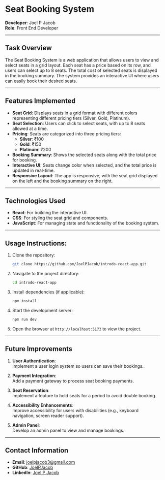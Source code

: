 # Seat Booking System

**Developer**: Joel P Jacob  
**Role**: Front End Developer  

---

## Task Overview
The Seat Booking System is a web application that allows users to view and select seats in a grid layout. Each seat has a price based on its row, and users can select up to 8 seats. The total cost of selected seats is displayed in the booking summary. The system provides an interactive UI where users can easily book their desired seats.

---

## Features Implemented
- **Seat Grid**: Displays seats in a grid format with different colors representing different pricing tiers (Silver, Gold, Platinum).
- **Seat Selection**: Users can click to select seats, with up to 8 seats allowed at a time.
- **Pricing**: Seats are categorized into three pricing tiers:
  - **Silver**: ₹100
  - **Gold**: ₹150
  - **Platinum**: ₹200
- **Booking Summary**: Shows the selected seats along with the total price for booking.
- **Interactive UI**: Seats change color when selected, and the total price is updated in real-time.
- **Responsive Layout**: The app is responsive, with the seat grid displayed on the left and the booking summary on the right.

---

## Technologies Used
- **React**: For building the interactive UI.
- **CSS**: For styling the seat grid and components.
- **JavaScript**: For managing state and functionality of the booking system.

---

## Usage Instructions:
1. Clone the repository:

    ```bash
    git clone https://github.com/JoelPJacob/introdo-react-app.git
    ```

2. Navigate to the project directory:

    ```bash
    cd introdo-react-app
    ```

3. Install dependencies (if applicable):

    ```bash
    npm install
    ```

4. Start the development server:

    ```bash
    npm run dev
    ```

5. Open the browser at `http://localhost:5173` to view the project.

---

## Future Improvements
1. **User Authentication**:  
   Implement a user login system so users can save their bookings.

2. **Payment Integration**:  
   Add a payment gateway to process seat booking payments.

3. **Seat Reservation**:  
   Implement a feature to hold seats for a period to avoid double booking.

4. **Accessibility Enhancements**:  
   Improve accessibility for users with disabilities (e.g., keyboard navigation, screen reader support).

5. **Admin Panel**:  
   Develop an admin panel to view and manage bookings.

---

## Contact Information
- **Email**: [joelpjacob3@gmail.com](mailto:joelpjacob3@gmail.com)  
- **GitHub**: [JoelPJacob](https://github.com/JoelPJacob)  
- **LinkedIn**: [Joel P Jacob](https://linkedin.com/in/joel-p-jacob)  
